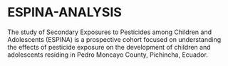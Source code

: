 # ESPINA-ANALYSIS
The study of Secondary Exposures to Pesticides among Children and Adolescents (ESPINA) is a prospective cohort focused on understanding the effects of pesticide exposure on the development of children and adolescents residing in Pedro Moncayo County, Pichincha, Ecuador.


